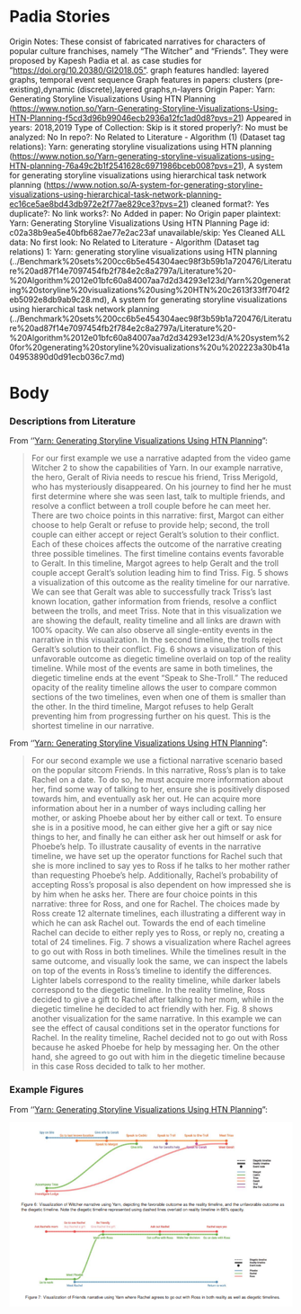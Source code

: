 # Padia Stories

Origin Notes: These consist of fabricated narratives for characters of popular culture franchises, namely “The Witcher” and “Friends”. They were proposed by Kapesh Padia et al. as case studies for “https://doi.org/10.20380/GI2018.05”.
graph features handled: layered graphs, temporal event sequence
Graph features in papers: clusters (pre-existing),dynamic (discrete),layered graphs,n-layers
Origin Paper: Yarn: Generating Storyline Visualizations Using HTN Planning (https://www.notion.so/Yarn-Generating-Storyline-Visualizations-Using-HTN-Planning-f5cd3d96b99046ecb2936a12fc1ad0d8?pvs=21)
Appeared in years: 2018,2019
Type of Collection: Skip
is it stored properly?: No
must be analyzed: No
In repo?: No
Related to Literature - Algorithm (1) (Dataset tag relations): Yarn: generating storyline visualizations using HTN planning (https://www.notion.so/Yarn-generating-storyline-visualizations-using-HTN-planning-76a49c2b1f2541628c6971986bceb008?pvs=21), A system for generating storyline visualizations using hierarchical task network planning (https://www.notion.so/A-system-for-generating-storyline-visualizations-using-hierarchical-task-network-planning-ec16ce5ae8bd43db972e2f77ae829ce3?pvs=21)
cleaned format?: Yes
duplicate?: No
link works?: No
Added in paper: No
Origin paper plaintext: Yarn: Generating Storyline Visualizations Using HTN Planning
Page id: c02a38b9ea5e40bfb682ae77e2ac23af
unavailable/skip: Yes
Cleaned ALL data: No
first look: No
Related to Literature - Algorithm (Dataset tag relations) 1: Yarn: generating storyline visualizations using HTN planning (../Benchmark%20sets%200cc6b5e454304aec98f3b59b1a720476/Literature%20ad87f14e7097454fb2f784e2c8a2797a/Literature%20-%20Algorithm%2012e01bfc60a84007aa7d2d34293e123d/Yarn%20generating%20storyline%20visualizations%20using%20HTN%20c2613f33ff704f2eb5092e8db9ab9c28.md), A system for generating storyline visualizations using hierarchical task network planning (../Benchmark%20sets%200cc6b5e454304aec98f3b59b1a720476/Literature%20ad87f14e7097454fb2f784e2c8a2797a/Literature%20-%20Algorithm%2012e01bfc60a84007aa7d2d34293e123d/A%20system%20for%20generating%20storyline%20visualizations%20u%202223a30b41a04953890d0d91ecb036c7.md)

# Body

### Descriptions from Literature

From ‘’[Yarn: Generating Storyline Visualizations Using HTN Planning](https://doi.org/10.20380/GI2018.05)”:

> For our first example we use a narrative adapted from the video game Witcher 2 to show the capabilities of Yarn. In our example narrative, the hero, Geralt of Rivia needs to rescue his friend, Triss Merigold, who has mysteriously disappeared. On his journey to find her he must first determine where she was seen last, talk to multiple friends, and resolve a conflict between a troll couple before he can meet her.
There are two choice points in this narrative: first, Margot can either choose to help Geralt or refuse to provide help; second, the troll couple can either accept or reject Geralt’s solution to their conflict. Each of these choices affects the outcome of the narrative creating three possible timelines.
The first timeline contains events favorable to Geralt. In this timeline, Margot agrees to help Geralt and the troll couple accept Geralt’s solution leading him to find Triss. Fig. 5 shows a visualization of this outcome as the reality timeline for our narrative. We can see that Geralt was able to successfully track Triss’s last known location, gather information from friends, resolve a conflict between the trolls, and meet Triss. Note that in this visualization we are showing the default, reality timeline and all links are drawn with 100% opacity. We can also observe all single-entity events in the narrative in this visualization.
In the second timeline, the trolls reject Geralt’s solution to their conflict. Fig. 6 shows a visualization of this unfavorable outcome as diegetic timeline overlaid on top of the reality timeline. While most of the events are same in both timelines, the diegetic timeline ends at the event “Speak to She-Troll.” The reduced opacity of the reality timeline allows the user to compare common sections of the two timelines, even when one of them is smaller than the other.
In the third timeline, Margot refuses to help Geralt preventing him from progressing further on his quest. This is the shortest timeline in our narrative.
> 

From ‘’[Yarn: Generating Storyline Visualizations Using HTN Planning](https://doi.org/10.20380/GI2018.05)”:

> For our second example we use a fictional narrative scenario based on the popular sitcom Friends.
In this narrative, Ross’s plan is to take Rachel on a date. To do so, he must acquire more information about her, find some way of talking to her, ensure she is positively disposed towards him, and eventually ask her out. He can acquire more information about her in a number of ways including calling her mother, or asking Phoebe about her by either call or text. To ensure she is in a positive mood, he can either give her a gift or say nice things to her, and finally he can either ask her out himself or ask for Phoebe’s help. To illustrate causality of events in the narrative timeline, we have set up the operator functions for Rachel such that she is more inclined to say yes to Ross if he talks to her mother rather than requesting Phoebe’s help. Additionally, Rachel’s probability of accepting Ross’s proposal is also dependent on how impressed she is by him when he asks her.
There are four choice points in this narrative: three for Ross, and one for Rachel. The choices made by Ross create 12 alternate timelines, each illustrating a different way in which he can ask Rachel out. Towards the end of each timeline Rachel can decide to either reply yes to Ross, or reply no, creating a total of 24 timelines.
Fig. 7 shows a visualization where Rachel agrees to go out with Ross in both timelines. While the timelines result in the same outcome, and visually look the same, we can inspect the labels on top of the events in Ross’s timeline to identify the differences. Lighter labels correspond to the reality timeline, while darker labels correspond to the diegetic timeline. In the reality timeline, Ross decided to give a gift to Rachel after talking to her mom, while in the diegetic timeline he decided to act friendly with her.
Fig. 8 shows another visualization for the same narrative. In this example we can see the effect of causal conditions set in the operator functions for Rachel. In the reality timeline, Rachel decided not to go out with Ross because he asked Phoebe for help by messaging her. On the other hand, she agreed to go out with him in the diegetic timeline because in this case Ross decided to talk to her mother.
> 

### Example Figures

From ‘’[Yarn: Generating Storyline Visualizations Using HTN Planning](https://doi.org/10.20380/GI2018.05)”:

![Untitled](Padia%20Stories%20c02a38b9ea5e40bfb682ae77e2ac23af/Untitled.png)
